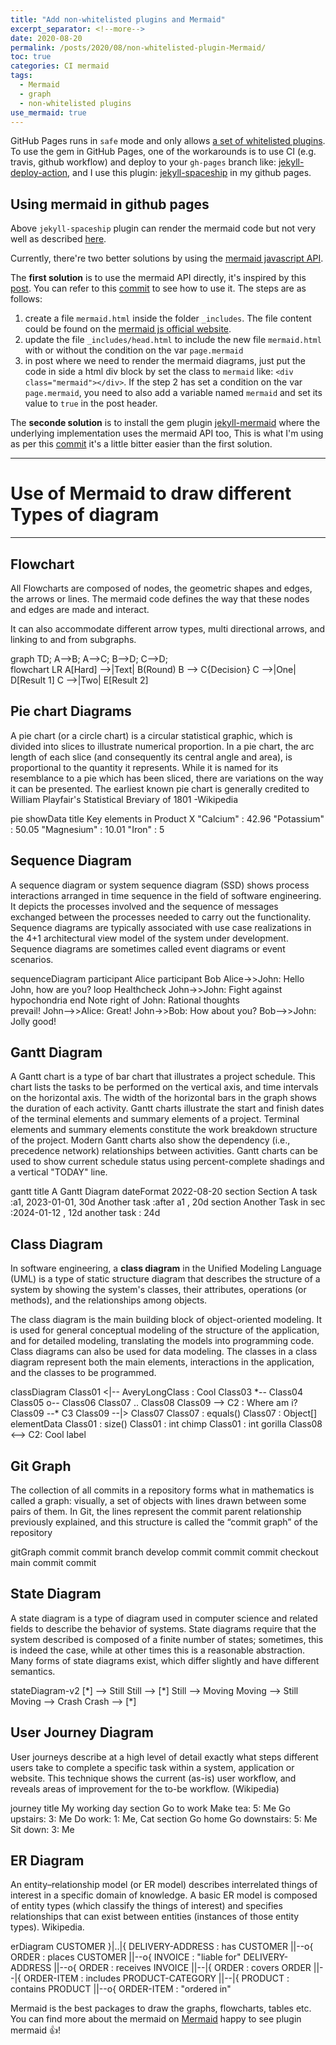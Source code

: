 ```yaml
---
title: "Add non-whitelisted plugins and Mermaid"
excerpt_separator: <!--more-->
date: 2020-08-20
permalink: /posts/2020/08/non-whitelisted-plugin-Mermaid/
toc: true
categories: CI mermaid
tags:
  - Mermaid
  - graph
  - non-whitelisted plugins
use_mermaid: true
---
```

GitHub Pages runs in `safe` mode and only allows [a set of whitelisted plugins](https://pages.github.com/versions/). To use the gem in GitHub Pages, one of the workarounds is to use CI (e.g. travis, github workflow) and deploy to your `gh-pages` branch like: [jekyll-deploy-action](https://github.com/jeffreytse/jekyll-deploy-action), and I use this plugin: [jekyll-spaceship](https://github.com/jeffreytse/jekyll-spaceship) in my github pages.
<!--more-->
## Using mermaid in github pages

Above `jekyll-spaceship` plugin can render the mermaid code but not very well as described [here](https://github.com/jeffreytse/jekyll-spaceship/issues/60).

Currently, there're two better solutions by using the [mermaid javascript API](https://mermaid-js.github.io/mermaid/#/n00b-gettingStarted?id=_3-calling-the-javascript-api).

The **first solution** is to use the mermaid API directly, it's inspired by this [post](https://jojozhuang.github.io/tutorial/jekyll-diagram-with-mermaid/). You can refer to this [commit](https://github.com/copdips/copdips.github.io/commit/6e9fde29abff7691ccfd7b7b0ad7158651931ed5) to see how to use it. The steps are as follows:

1. create a file `mermaid.html` inside the folder `_includes`. The file content could be found on the [mermaid js official website](https://mermaid-js.github.io/mermaid/#/n00b-gettingStarted?id=_3-calling-the-javascript-api).
2. update the file `_includes/head.html` to include the new file `mermaid.html` with or without the condition on the var `page.mermaid`
3. in post where we need to render the mermaid diagrams, just put the code in side a html div block by set the class to `mermaid` like: `<div class="mermaid"></div>`. If the step 2 has set a condition on the var `page.mermaid`, you need to also add a variable named `mermaid` and set its value to `true` in the post header.

The **seconde solution** is to install the gem plugin [jekyll-mermaid](https://github.com/jasonbellamy/jekyll-mermaid) where the underlying implementation uses the mermaid API too, This is what I'm using as per this [commit](https://github.com/shamshadM/shamshadM.github.io/) it's a little bitter easier than the first solution.

<hr>

# Use of Mermaid to draw different Types of diagram
<hr>

## Flowchart

All Flowcharts are composed of nodes, the geometric shapes and edges, the arrows or lines. The mermaid code defines the way that these nodes and edges are made and interact.

It can also accommodate different arrow types, multi directional arrows, and linking to and from subgraphs.

 <div class="mermaid">
graph TD;
    A-->B;
    A-->C;
    B-->D;
    C-->D;
</div>

 <div class="mermaid">
flowchart LR
A[Hard] -->|Text| B(Round)
B --> C{Decision}
C -->|One| D[Result 1]
C -->|Two| E[Result 2]
 </div >

## Pie chart Diagrams
A pie chart (or a circle chart) is a circular statistical graphic, which is divided into slices to illustrate numerical proportion. In a pie chart, the arc length of each slice (and consequently its central angle and area), is proportional to the quantity it represents. While it is named for its resemblance to a pie which has been sliced, there are variations on the way it can be presented. The earliest known pie chart is generally credited to William Playfair's Statistical Breviary of 1801 -Wikipedia

  <div class="mermaid">
pie showData
    title Key elements in Product X
    "Calcium" : 42.96
    "Potassium" : 50.05
    "Magnesium" : 10.01
    "Iron" :  5
  </div >

## Sequence Diagram
A sequence diagram or system sequence diagram (SSD) shows process interactions arranged in time sequence in the field of software engineering. It depicts the processes involved and the sequence of messages exchanged between the processes needed to carry out the functionality. Sequence diagrams are typically associated with use case realizations in the 4+1 architectural view model of the system under development. Sequence diagrams are sometimes called event diagrams or event scenarios.

  <div class="mermaid">
    sequenceDiagram
    participant Alice
    participant Bob
    Alice->>John: Hello John, how are you?
    loop Healthcheck
        John->>John: Fight against hypochondria
    end
    Note right of John: Rational thoughts <br/>prevail!
    John-->>Alice: Great!
    John->>Bob: How about you?
    Bob-->>John: Jolly good!
  </div >

## Gantt Diagram 
 
 A Gantt chart is a type of bar chart that illustrates a project schedule. This chart lists the tasks to be performed on the vertical axis, and time intervals on the horizontal axis. The width of the horizontal bars in the graph shows the duration of each activity. Gantt charts illustrate the start and finish dates of the terminal elements and summary elements of a project. Terminal elements and summary elements constitute the work breakdown structure of the project. Modern Gantt charts also show the dependency (i.e., precedence network) relationships between activities. Gantt charts can be used to show current schedule status using percent-complete shadings and a vertical "TODAY" line.

 <div class="mermaid">
gantt
    title A Gantt Diagram
    dateFormat  2022-08-20
    section Section
    A task           :a1, 2023-01-01, 30d
    Another task     :after a1  , 20d
    section Another
    Task in sec      :2024-01-12  , 12d
    another task      : 24d
 </div >

## Class Diagram 
In software engineering, a <b>class diagram</b> in the Unified Modeling Language (UML) is a type of static structure diagram that describes the structure of a system by showing the system's classes, their attributes, operations (or methods), and the relationships among objects.

The class diagram is the main building block of object-oriented modeling. It is used for general conceptual modeling of the structure of the application, and for detailed modeling, translating the models into programming code. Class diagrams can also be used for data modeling. The classes in a class diagram represent both the main elements, interactions in the application, and the classes to be programmed.

 <div class="mermaid">
classDiagram
Class01 <|-- AveryLongClass : Cool
Class03 *-- Class04
Class05 o-- Class06
Class07 .. Class08
Class09 --> C2 : Where am i?
Class09 --* C3
Class09 --|> Class07
Class07 : equals()
Class07 : Object[] elementData
Class01 : size()
Class01 : int chimp
Class01 : int gorilla
Class08 <--> C2: Cool label
  </div >

## Git Graph
The collection of all commits in a repository forms what in mathematics is called a graph: visually, a set of objects with lines drawn between some pairs of them. In Git, the lines represent the commit parent relationship previously explained, and this structure is called the “commit graph” of the repository

  <div class="mermaid">
gitGraph
   commit
   commit
   branch develop
   commit
   commit
   commit
   checkout main
   commit
   commit
   </div >

## State Diagram
A state diagram is a type of diagram used in computer science and related fields to describe the behavior of systems. State diagrams require that the system described is composed of a finite number of states; sometimes, this is indeed the case, while at other times this is a reasonable abstraction. Many forms of state diagrams exist, which differ slightly and have different semantics.

 <div class="mermaid">
stateDiagram-v2
[*] --> Still
Still --> [*]
Still --> Moving
Moving --> Still
Moving --> Crash
Crash --> [*]
  </div >

## User Journey Diagram
User journeys describe at a high level of detail exactly what steps different users take to complete a specific task within a system, application or website. This technique shows the current (as-is) user workflow, and reveals areas of improvement for the to-be workflow. (Wikipedia)

 <div class="mermaid">
  journey
    title My working day
    section Go to work
      Make tea: 5: Me
      Go upstairs: 3: Me
      Do work: 1: Me, Cat
    section Go home
      Go downstairs: 5: Me
      Sit down: 3: Me
 </div >

## ER Diagram 
An entity–relationship model (or ER model) describes interrelated things of interest in a specific domain of knowledge. A basic ER model is composed of entity types (which classify the things of interest) and specifies relationships that can exist between entities (instances of those entity types). Wikipedia.

 <div class="mermaid">
 erDiagram
          CUSTOMER }|..|{ DELIVERY-ADDRESS : has
          CUSTOMER ||--o{ ORDER : places
          CUSTOMER ||--o{ INVOICE : "liable for"
          DELIVERY-ADDRESS ||--o{ ORDER : receives
          INVOICE ||--|{ ORDER : covers
          ORDER ||--|{ ORDER-ITEM : includes
          PRODUCT-CATEGORY ||--|{ PRODUCT : contains
          PRODUCT ||--o{ ORDER-ITEM : "ordered in"
 </div >

Mermaid is the best packages to draw the graphs, flowcharts, tables etc. You can find more about the mermaid on [Mermaid](https://mermaid-js.github.io/mermaid/#/)
happy to see plugin mermaid :+1:!
